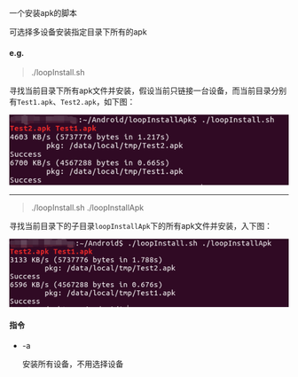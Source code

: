 一个安装apk的脚本

可选择多设备安装指定目录下所有的apk

#### e.g.

>./loopInstall.sh

寻找当前目录下所有apk文件并安装，假设当前只链接一台设备，而当前目录分别有`Test1.apk`、`Test2.apk`，如下图：

![image](./p1.png)

---

>./loopInstall.sh ./loopInstallApk

寻找当前目录下的子目录`loopInstallApk`下的所有apk文件并安装，入下图：

![image](./p2.png)

#### 指令

* -a

  安装所有设备，不用选择设备